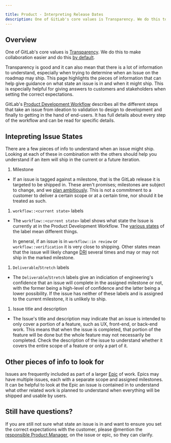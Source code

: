```yaml
---

title: Product - Interpreting Release Dates
description: One of GitLab's core values is Transparency. We do this to make collaboration easier and do this by default.
---
```


## Overview

One of GitLab's core values is [Transparency](/handbook/values/#transparency).
We do this to make collaboration easier and do this [by default](/handbook/values/#public-by-default).

Transparency is good and it can also mean that there is a lot of information
to understand, especially when trying to determine when an Issue on the
roadmap may ship. This page highlights the pieces of information that can
help give guidance on what state an issue is in and when it might ship. This is
especially helpful for giving answers to customers and stakeholders when setting the correct
expectations.

GitLab's [Product Development Workflow](/handbook/product-development-flow/)
describes all the different steps that take an issue from ideation to
validation to design to development and finally to getting in the hand of
end-users. It has full details about every step of the workflow and can be
read for specific details.

## Intepreting Issue States

There are a few pieces of info to understand when an issue might ship. Looking
at each of these in combination with the others should help you understand
if an item will ship in the current or a future iteration.

1. Milestone
  - If an issue is tagged against a milestone, that is the GitLab release it is
  targeted to be shipped in. These aren't promises; milestones are subject to change, and we [plan ambitiously](/handbook/product/product-principles/#how-this-impacts-planning). This is not a commitment to a customer to deliver a certain scope or at a certain time, nor should it be treated as such.
1. `workflow::<current state>` labels
  - The `workflow::<current state>` label shows what state the Issue is currently
  at in the Product Development Workflow. The [various states](/handbook/product-development-flow/#workflow-summary)
  of the label mean different things.

    In general, if an issue is in `workflow::in review`
    or `workflow::verification` it is very close to shipping. Other states mean
    that the issue will likely change [DRI](/handbook/people-group/directly-responsible-individuals/)
    several times and may or may not ship in the marked milestone.
1. `Deliverable`/`Stretch` labels
  - The `Deliverable`/`Stretch` labels give an indiciation of engineering's
  confidence that an issue will complete in the assigned milestone or not, with
  the former being a high-level of confidence and the latter being a lower
  possibility. If the issue has neither of these labels and is assigned to the
  current milestone, it is unlikely to ship.
1. Issue title and description
  - The Issue's title and description may indicate that an issue is intended
  to only cover a portion of a feature, such as UX, front-end, or back-end work.
  This means that when the issue is completed, that portion of the feature will
  be done but the whole feature may not necessarily be completed. Check the
  description of the issue to understand whether it covers the entire scope
  of a feature or only a part of it.

## Other pieces of info to look for

Issues are frequently included as part of a larger [Epic](https://docs.gitlab.com/ee/user/group/epics/)
of work. Epics may have multiple issues, each with a separate scope and
assigned milestones. It can be helpful to look at the Epic an issue is contained
in to understand what other related work is planned to understand when
everything will be shipped and usable by users.

## Still have questions?

If you are still not sure what state an issue is in and want to ensure you set
the correct expectations with the customer, please @mention the
[responsible Product Manager](/handbook/product/categories/),
on the issue or epic, so they can clarify.
